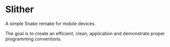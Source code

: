 # Slither
A simple Snake remake for mobile devices.

The goal is to create an efficient, clean, application and demonstrate proper programming conventions.
